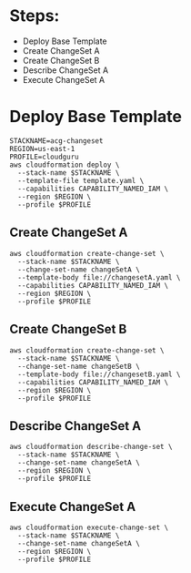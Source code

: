 # Steps:
- Deploy Base Template
- Create ChangeSet A
- Create ChangeSet B
- Describe ChangeSet A
- Execute ChangeSet A

# Deploy Base Template
```shell
STACKNAME=acg-changeset
REGION=us-east-1
PROFILE=cloudguru
aws cloudformation deploy \
  --stack-name $STACKNAME \
  --template-file template.yaml \
  --capabilities CAPABILITY_NAMED_IAM \
  --region $REGION \
  --profile $PROFILE
```

## Create ChangeSet A
```shell
aws cloudformation create-change-set \
  --stack-name $STACKNAME \
  --change-set-name changeSetA \
  --template-body file://changesetA.yaml \
  --capabilities CAPABILITY_NAMED_IAM \
  --region $REGION \
  --profile $PROFILE
```
## Create ChangeSet B
```shell
aws cloudformation create-change-set \
  --stack-name $STACKNAME \
  --change-set-name changeSetB \
  --template-body file://changesetB.yaml \
  --capabilities CAPABILITY_NAMED_IAM \
  --region $REGION \
  --profile $PROFILE
```

## Describe ChangeSet A
```shell
aws cloudformation describe-change-set \
  --stack-name $STACKNAME \
  --change-set-name changeSetA \
  --region $REGION \
  --profile $PROFILE
```

## Execute ChangeSet A
```shell
aws cloudformation execute-change-set \
  --stack-name $STACKNAME \
  --change-set-name changeSetA \
  --region $REGION \
  --profile $PROFILE
```
